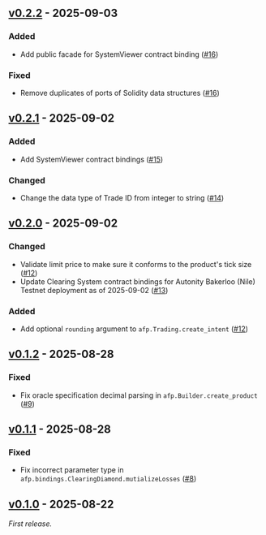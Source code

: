 ## [v0.2.2] - 2025-09-03

### Added

- Add public facade for SystemViewer contract binding ([#16](https://github.com/autonity/afp-sdk/pull/16))

### Fixed

- Remove duplicates of ports of Solidity data structures ([#16](https://github.com/autonity/afp-sdk/pull/16))

## [v0.2.1] - 2025-09-02

### Added

- Add SystemViewer contract bindings ([#15](https://github.com/autonity/afp-sdk/pull/15))

### Changed

- Change the data type of Trade ID from integer to string ([#14](https://github.com/autonity/afp-sdk/pull/14))

## [v0.2.0] - 2025-09-02

### Changed

- Validate limit price to make sure it conforms to the product's tick size ([#12](https://github.com/autonity/afp-sdk/pull/12))
- Update Clearing System contract bindings for Autonity Bakerloo (Nile) Testnet deployment as of 2025-09-02 ([#13](https://github.com/autonity/afp-sdk/pull/13))

### Added

- Add optional `rounding` argument to `afp.Trading.create_intent` ([#12](https://github.com/autonity/afp-sdk/pull/12))

## [v0.1.2] - 2025-08-28

### Fixed

- Fix oracle specification decimal parsing in `afp.Builder.create_product` ([#9](https://github.com/autonity/afp-sdk/pull/9))

## [v0.1.1] - 2025-08-28

### Fixed

- Fix incorrect parameter type in `afp.bindings.ClearingDiamond.mutializeLosses` ([#8](https://github.com/autonity/afp-sdk/pull/8))

## [v0.1.0] - 2025-08-22

_First release._

[v0.2.2]: https://github.com/autonity/afp-sdk/releases/tag/v0.2.2
[v0.2.1]: https://github.com/autonity/afp-sdk/releases/tag/v0.2.1
[v0.2.0]: https://github.com/autonity/afp-sdk/releases/tag/v0.2.0
[v0.1.2]: https://github.com/autonity/afp-sdk/releases/tag/v0.1.2
[v0.1.1]: https://github.com/autonity/afp-sdk/releases/tag/v0.1.1
[v0.1.0]: https://github.com/autonity/afp-sdk/releases/tag/v0.1.0
